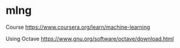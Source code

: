# mlng

Course
https://www.coursera.org/learn/machine-learning

Using Octave
https://www.gnu.org/software/octave/download.html

